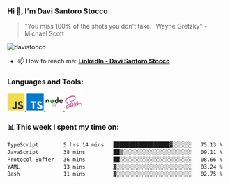 <h3 align="left">Hi 👋, I'm Davi Santoro Stocco</h3>

> "You miss 100% of the shots you don't take. -Wayne Gretzky" -Michael Scott

<p align="left"> <img src="https://komarev.com/ghpvc/?username=davistocco&label=Profile%20views&color=0e75b6&style=flat" alt="davistocco" /> </p>

- 📫 How to reach me: **[LinkedIn - Davi Santoro Stocco](https://linkedin.com/in/davistocco)**

<h3 align="left">Languages and Tools:</h3>
<p align="left">
  <a href="https://developer.mozilla.org/en-US/docs/Web/JavaScript" target="_blank" rel="noreferrer">
    <img src="https://raw.githubusercontent.com/devicons/devicon/master/icons/javascript/javascript-original.svg" alt="javascript" width="40" height="40"/>
  </a>
  
  <a href="https://www.typescriptlang.org/" target="_blank" rel="noreferrer">
    <img src="https://raw.githubusercontent.com/devicons/devicon/master/icons/typescript/typescript-original.svg" alt="typescript" width="40" height="40"/>
  </a>
  
  <a href="https://nodejs.org" target="_blank" rel="noreferrer">
    <img src="https://raw.githubusercontent.com/devicons/devicon/master/icons/nodejs/nodejs-original-wordmark.svg" alt="nodejs" width="40" height="40"/> 
  </a>
  
  <a href="https://sass-lang.com" target="_blank" rel="noreferrer">
    <img src="https://raw.githubusercontent.com/devicons/devicon/master/icons/sass/sass-original.svg" alt="sass" width="40" height="40"/>
  </a>
</p>

### 📊 This week I spent my time on:

<!--START_SECTION:waka-->

```txt
TypeScript        5 hrs 14 mins   ██████████████████▓░░░░░░   75.13 %
JavaScript        38 mins         ██▒░░░░░░░░░░░░░░░░░░░░░░   09.11 %
Protocol Buffer   36 mins         ██░░░░░░░░░░░░░░░░░░░░░░░   08.66 %
YAML              13 mins         ▓░░░░░░░░░░░░░░░░░░░░░░░░   03.24 %
Bash              11 mins         ▓░░░░░░░░░░░░░░░░░░░░░░░░   02.75 %
```

<!--END_SECTION:waka-->
